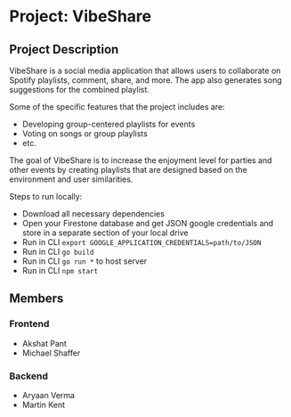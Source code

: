 # Project: VibeShare

## Project Description
VibeShare is a social media application that allows users to collaborate on Spotify playlists, comment, share, and more. The app also generates song suggestions for the combined playlist.

Some of the specific features that the project includes are:
- Developing group-centered playlists for events
- Voting on songs or group playlists
- etc.

The goal of VibeShare is to increase the enjoyment level for parties and other events by creating playlists that are designed based on the environment and user similarities.

Steps to run locally:
- Download all necessary dependencies	
- Open your Firestone database and get JSON google credentials and store in a separate section of your local drive
- Run in CLI `export GOOGLE_APPLICATION_CREDENTIALS=path/to/JSON`
- Run in CLI `go build`
- Run in CLI  `go run *` to host server
- Run in CLI `npm start`

## Members
### Frontend
- Akshat Pant
- Michael Shaffer

### Backend
- Aryaan Verma
- Martin Kent

